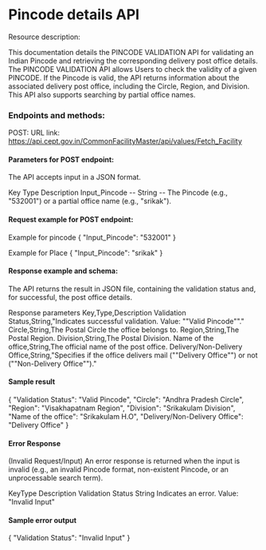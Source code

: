 # Pincode details API
Resource description:   


This documentation details the PINCODE VALIDATION API for validating an Indian Pincode and retrieving the corresponding delivery post office details.  
The PINCODE VALIDATION API allows Users to check the validity of a given PINCODE. If the Pincode is valid, the API returns information about the associated delivery post office,  including the Circle, Region, and Division. This API also supports searching by partial office names.

### Endpoints and methods:

POST: 
URL link: https://api.cept.gov.in/CommonFacilityMaster/api/values/Fetch_Facility

#### Parameters for POST endpoint: 

The API accepts input in a JSON format.

Key	Type	Description
Input_Pincode	-- String	-- The Pincode (e.g., "532001") or a partial office name (e.g., "srikak").

#### Request example for POST endpoint: 

Example for pincode
{
  "Input_Pincode": "532001"
}

Example for Place
{
  "Input_Pincode": "srikak"
}

#### Response example and schema: 

The API returns the result in JSON file, containing the validation status and, for successful, the post office details.

Response parameters 
Key,Type,Description
Validation Status,String,"Indicates successful validation. Value: ""Valid Pincode""."
Circle,String,The Postal Circle the office belongs to.
Region,String,The Postal Region.
Division,String,The Postal Division.
Name of the office,String,The official name of the post office.
Delivery/Non-Delivery Office,String,"Specifies if the office delivers mail (""Delivery Office"") or not (""Non-Delivery Office"")."

#### Sample result 
{
  "Validation Status": "Valid Pincode",
  "Circle": "Andhra Pradesh Circle",
  "Region": "Visakhapatnam Region",
  "Division": "Srikakulam Division",
  "Name of the office": "Srikakulam H.O",
  "Delivery/Non-Delivery Office": "Delivery Office"
}

#### Error Response 
(Invalid Request/Input) An error response is returned when the input is invalid (e.g., an invalid Pincode format, non-existent Pincode, or an unprocessable search term).

KeyType Description Validation Status
String Indicates an error. Value: "Invalid Input"

#### Sample error output 
{
  "Validation Status": "Invalid Input"
}


